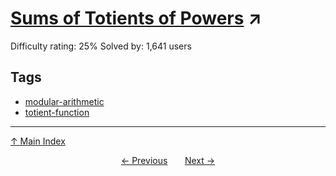 # [Sums of Totients of Powers](https://projecteuler.net/problem=512) ↗️

Difficulty rating: 25%
Solved by: 1,641 users
## Tags

- [modular-arithmetic](../tags/modular-arithmetic.md)
- [totient-function](../tags/totient-function.md)



---

[↑ Main Index](../README.md)


<div align=center><a href='511.md'>← Previous</a> &nbsp;&nbsp; &nbsp;&nbsp;  <a href='513.md'>Next →</a></div>
